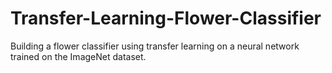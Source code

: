 # Transfer-Learning-Flower-Classifier
Building a flower classifier using transfer learning on a neural network trained on the ImageNet dataset.
